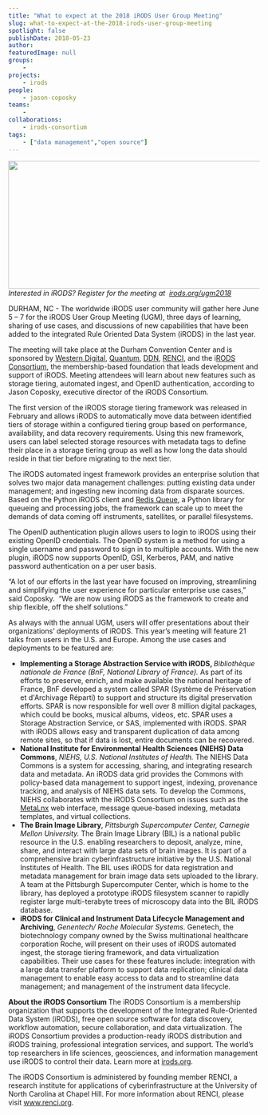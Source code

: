 ```yaml
---
title: "What to expect at the 2018 iRODS User Group Meeting"
slug: what-to-expect-at-the-2018-irods-user-group-meeting
spotlight: false
publishDate: 2018-05-23
author: 
featuredImage: null
groups:
    - 
projects:
    - irods
people:
    - jason-coposky
teams: 
    - 
collaborations:
    - irods-consortium
tags:
    - ["data management","open source"]
---
```

<em><img class="aligncenter size-large wp-image-17529" src="http://renci.org/wp-content/uploads/2018/05/Screen-Shot-2018-05-23-at-11.10.41-AM-1024x410.png" alt="" width="640" height="256" />Interested in iRODS? Register for the meeting at  </em><a href="http://irods.org/ugm2018"><em>irods.org/ugm2018</em></a>

DURHAM, NC - The worldwide iRODS user community will gather here June 5 – 7 for the iRODS User Group Meeting (UGM), three days of learning, sharing of use cases, and discussions of new capabilities that have been added to the integrated Rule Oriented Data System (iRODS) in the last year. <!--more-->

The meeting will take place at the Durham Convention Center and is sponsored by <a href="http://www.hgst.com/life-sciences">Western Digital</a>, <a href="https://www.quantum.com/customerstories">Quantum</a>, <a href="https://www.ddn.com/">DDN</a>, <a href="http://www.renci.org/">RENCI</a>, and the i<a href="https://irods.org/about/">RODS Consortium</a>, the membership-based foundation that leads development and support of iRODS. Meeting attendees will learn about new features such as storage tiering, automated ingest, and OpenID authentication, according to Jason Coposky, executive director of the iRODS Consortium.

The first version of the iRODS storage tiering framework was released in February and allows iRODS to automatically move data between identified tiers of storage within a configured tiering group based on performance, availability, and data recovery requirements. Using this new framework, users can label selected storage resources with metadata tags to define their place in a storage tiering group as well as how long the data should reside in that tier before migrating to the next tier.

The iRODS automated ingest framework provides an enterprise solution that solves two major data management challenges: putting existing data under management; and ingesting new incoming data from disparate sources. Based on the Python iRODS client and <a href="http://python-rq.org/">Redis Queue</a>, a Python library for queueing and processing jobs, the framework can scale up to meet the demands of data coming off instruments, satellites, or parallel filesystems.

The OpenID authentication plugin allows users to login to iRODS using their existing OpenID credentials. The OpenID system is a method for using a single username and password to sign in to multiple accounts. With the new plugin, iRODS now supports OpenID, GSI, Kerberos, PAM, and native password authentication on a per user basis.

“A lot of our efforts in the last year have focused on improving, streamlining and simplifying the user experience for particular enterprise use cases,” said Coposky.  “We are now using iRODS as the framework to create and ship flexible, off the shelf solutions.”

As always with the annual UGM, users will offer presentations about their organizations’ deployments of iRODS. This year’s meeting will feature 21 talks from users in the U.S. and Europe. Among the use cases and deployments to be featured are:
<ul>
 	<li><strong>Implementing a Storage Abstraction Service with iRODS, </strong><em>Bibliothèque nationale de France (BnF, National Library of France). </em>As part of its efforts to preserve, enrich, and make available the national heritage of France, BnF developed a system called SPAR (Système de Préservation et d'Archivage Réparti) to support and structure its digital preservation efforts. SPAR is now responsible for well over 8 million digital packages, which could be books, musical albums, videos, etc. SPAR uses a Storage Abstraction Service, or SAS, implemented with iRODS. SPAR with iRODS allows easy and transparent duplication of data among remote sites, so that if data is lost, entire documents can be recovered.</li>
 	<li><strong>National Institute for Environmental Health Sciences (NIEHS) Data Commons</strong>, <em>NIEHS, U.S. National Institutes of Health. </em>The NIEHS Data Commons is a system for accessing, sharing, and integrating research data and metadata. An iRODS data grid provides the Commons with policy-based data management to support ingest, indexing, provenance tracking, and analysis of NIEHS data sets. To develop the Commons, NIEHS collaborates with the iRODS Consortium on issues such as the <a href="https://metalnx.github.io/">MetaLnx</a> web interface, message queue-based indexing, metadata templates, and virtual collections.</li>
 	<li><strong>The Brain Image Library</strong>, <em>Pittsburgh Supercomputer Center, Carnegie Mellon University. </em>The Brain Image Library (BIL) is a national public resource in the U.S. enabling researchers to deposit, analyze, mine, share, and interact with large data sets of brain images. It is part of a comprehensive brain cyberinfrastructure initiative by the U.S. National Institutes of Health. The BIL uses iRODS for data registration and metadata management for brain image data sets uploaded to the library. A team at the Pittsburgh Supercomputer Center, which is home to the library, has deployed a prototype iRODS filesystem scanner to rapidly register large multi-terabyte trees of microscopy data into the BIL iRODS database.</li>
 	<li><strong>iRODS for Clinical and Instrument Data Lifecycle Management and Archiving</strong>, <em>Genentech/ Roche Molecular Systems</em>. Genetech, the biotechnology company owned by the Swiss multinational healthcare corporation Roche, will present on their uses of iRODS automated ingest, the storage tiering framework, and data virtualization capabilities. Their use cases for these features include: integration with a large data transfer platform to support data replication; clinical data management to enable easy access to data and to streamline data management; and management of the instrument data lifecycle.</li>
</ul>
<strong>About the iRODS Consortium
</strong>The iRODS Consortium is a membership organization that supports the development of the Integrated Rule-Oriented Data System (iRODS), free open source software for data discovery, workflow automation, secure collaboration, and data virtualization. The iRODS Consortium provides a production-ready iRODS distribution and iRODS training, professional integration services, and support. The world’s top researchers in life sciences, geosciences, and information management use iRODS to control their data. Learn more at <a href="http://irods.org/">irods.org</a>.

The iRODS Consortium is administered by founding member RENCI, a research institute for applications of cyberinfrastructure at the University of North Carolina at Chapel Hill. For more information about RENCI, please visit <a href="http://www.renci.org/">www.renci.org</a>.
